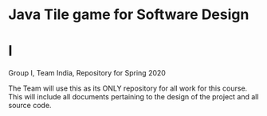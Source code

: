 # Java Tile game for Software Design

# I
Group I, Team India, Repository for Spring 2020

The Team will use this as its ONLY repository for all work for this course. This will include all documents pertaining to the design of the project and all source code. 

